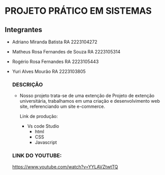 # PROJETO PRÁTICO EM SISTEMAS


## Integrantes
- Adriano Miranda Batista          RA 2223104272
- Matheus Rosa Fernandes de Souza  RA 2223105314
- Rogério Rosa Fernandes           RA 2223105443
- Yuri Alves Mourão                RA 2223103805

  ### DESCRIÇÃO

  - Nosso projeto trata-se de uma extenção de Projeto de extenção universitária, trabalhamos em uma criação e desenvolvimento web site,
    referenciando um site e-commerce.

    Link de produção:
    - Vs code Studio
      - html
      - CSS
      - Javascript
   
  ### LINK DO YOUTUBE:
  https://www.youtube.com/watch?v=YYLAVZtwtTQ
  
